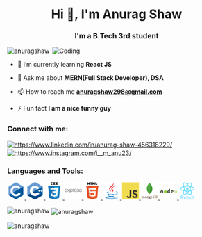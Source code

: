 <h1 align="center">Hi 👋, I'm Anurag Shaw</h1>
<h3 align="center">I'm a B.Tech 3rd student</h3>
<img align = "right" alt = "Coding" width = "400" src = "https://media2.giphy.com/media/RbDKaczqWovIugyJmW/giphy.gif?cid=790b7611d99cd724da9e41be0cb84979683caed784d3bda5&rid=giphy.gif&ct=g">

<p align="left"> <img src="https://komarev.com/ghpvc/?username=anuragshaw&label=Profile%20views&color=0e75b6&style=flat" alt="anuragshaw" /> </p>

- 🌱 I’m currently learning **React JS**

- 💬 Ask me about **MERN(Full Stack Developer), DSA**

- 📫 How to reach me **anuragshaw298@gmail.com**

- ⚡ Fun fact **I am a nice funny guy**

<h3 align="left">Connect with me:</h3>
<p align="left">
<a href="https://www.linkedin.com/in/anurag-shaw-456318229/" target="blank"><img align="center" src="https://raw.githubusercontent.com/rahuldkjain/github-profile-readme-generator/master/src/images/icons/Social/linked-in-alt.svg" alt="https://www.linkedin.com/in/anurag-shaw-456318229/" height="30" width="40" /></a>
<a href="https://instagram.com/i__m_anu23?igshid=ZDdkNTZiNTM=" target="blank"><img align="center" src="https://raw.githubusercontent.com/rahuldkjain/github-profile-readme-generator/master/src/images/icons/Social/instagram.svg" alt="https://www.instagram.com/i__m_anu23/" height="30" width="40" /></a>
</p>

<h3 align="left">Languages and Tools:</h3>
<p align="left"> <a href="https://www.cprogramming.com/" target="_blank" rel="noreferrer"> <img src="https://raw.githubusercontent.com/devicons/devicon/master/icons/c/c-original.svg" alt="c" width="40" height="40"/> </a> <a href="https://www.w3schools.com/cpp/" target="_blank" rel="noreferrer"> <img src="https://raw.githubusercontent.com/devicons/devicon/master/icons/cplusplus/cplusplus-original.svg" alt="cplusplus" width="40" height="40"/> </a> <a href="https://www.w3schools.com/css/" target="_blank" rel="noreferrer"> <img src="https://raw.githubusercontent.com/devicons/devicon/master/icons/css3/css3-original-wordmark.svg" alt="css3" width="40" height="40"/> </a> <a href="https://expressjs.com" target="_blank" rel="noreferrer"> <img src="https://raw.githubusercontent.com/devicons/devicon/master/icons/express/express-original-wordmark.svg" alt="express" width="40" height="40"/> </a> <a href="https://www.w3.org/html/" target="_blank" rel="noreferrer"> <img src="https://raw.githubusercontent.com/devicons/devicon/master/icons/html5/html5-original-wordmark.svg" alt="html5" width="40" height="40"/> </a> <a href="https://www.java.com" target="_blank" rel="noreferrer"> <img src="https://raw.githubusercontent.com/devicons/devicon/master/icons/java/java-original.svg" alt="java" width="40" height="40"/> </a> <a href="https://developer.mozilla.org/en-US/docs/Web/JavaScript" target="_blank" rel="noreferrer"> <img src="https://raw.githubusercontent.com/devicons/devicon/master/icons/javascript/javascript-original.svg" alt="javascript" width="40" height="40"/> </a> <a href="https://www.mongodb.com/" target="_blank" rel="noreferrer"> <img src="https://raw.githubusercontent.com/devicons/devicon/master/icons/mongodb/mongodb-original-wordmark.svg" alt="mongodb" width="40" height="40"/> </a> <a href="https://nodejs.org" target="_blank" rel="noreferrer"> <img src="https://raw.githubusercontent.com/devicons/devicon/master/icons/nodejs/nodejs-original-wordmark.svg" alt="nodejs" width="40" height="40"/> </a> <a href="https://reactjs.org/" target="_blank" rel="noreferrer"> <img src="https://raw.githubusercontent.com/devicons/devicon/master/icons/react/react-original-wordmark.svg" alt="react" width="40" height="40"/> </a> </p>

<p><img align="left" src="https://github-readme-stats.vercel.app/api/top-langs?username=anuragshaw&show_icons=true&locale=en&layout=compact" alt="anuragshaw" /></p>

<p>&nbsp;<img align="center" src="https://github-readme-stats.vercel.app/api?username=anuragshaw&show_icons=true&locale=en" alt="anuragshaw" /></p>

<p><img align="center" src="https://github-readme-streak-stats.herokuapp.com/?user=anuragshaw&" alt="anuragshaw" /></p>
